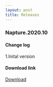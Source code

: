```yaml
---
layout: post
title: Releases
---
```


### Napture.2020.10

#### Change log

1.Inital version

#### Download link

[Download](https://greenteaosforkbyrdpstudio.github.io/blog/release/Napture.2020.10/greenteaos-uefi64.iso)
